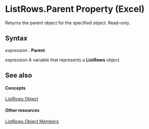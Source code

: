 
# ListRows.Parent Property (Excel)

Returns the parent object for the specified object. Read-only.


## Syntax

 _expression_ . **Parent**

 _expression_ A variable that represents a **ListRows** object.


## See also


#### Concepts


[ListRows Object](e4035209-00a2-ea16-a3b9-2d23afe0b88a.md)
#### Other resources


[ListRows Object Members](6ade33bf-71e4-a7a4-ca34-9e3146c7dd80.md)
